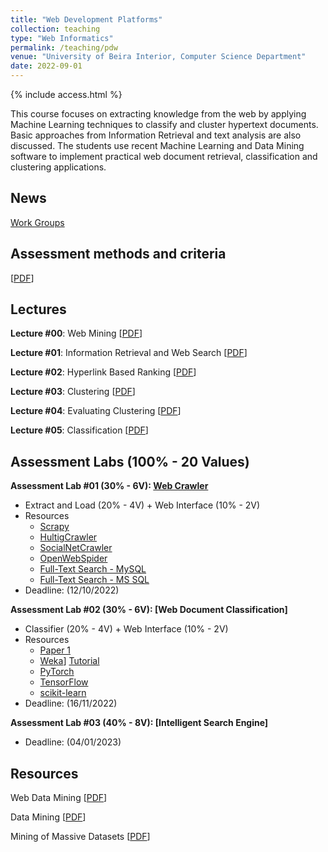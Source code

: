 ```yaml
---
title: "Web Development Platforms"
collection: teaching
type: "Web Informatics"
permalink: /teaching/pdw
venue: "University of Beira Interior, Computer Science Department"
date: 2022-09-01
---
```


{% include access.html %}

This course focuses on extracting knowledge from the web by applying Machine Learning techniques to classify and cluster hypertext documents. Basic approaches from Information Retrieval and text analysis are also discussed. The students use recent Machine Learning and Data Mining software to implement practical web document retrieval, classification and clustering applications.

## News
[Work Groups](https://ubipt-my.sharepoint.com/:w:/g/personal/sebastiao_ubi_pt/ESd5WbagR0BLuNo7Wv4O_jMBnwzaEBafop6p4n_OgN7OjQ?e=m7wGIU)

## Assessment methods and criteria
[[PDF](https://sebastiaopais.github.io/files/teaching/2223/PDW/PDW-CA.pdf)]

## Lectures
**Lecture #00**: Web Mining [[PDF](https://sebastiaopais.github.io/files/teaching/2223/PDW/Lectures/00-WebMining.pdf)]

**Lecture #01**: Information Retrieval and Web Search [[PDF](https://sebastiaopais.github.io/files/teaching/2223/PDW/Lectures/01-dmw1.pdf)]

**Lecture #02**: Hyperlink Based Ranking [[PDF](https://sebastiaopais.github.io/files/teaching/2223/PDW/Lectures/02-dmw2.pdf)]

**Lecture #03**: Clustering [[PDF](https://sebastiaopais.github.io/files/teaching/2223/PDW/Lectures/03-dmw3.pdf)]

**Lecture #04**: Evaluating Clustering [[PDF](https://sebastiaopais.github.io/files/teaching/2223/PDW/Lectures/04-dmw4.pdf)]

**Lecture #05**: Classification [[PDF](https://sebastiaopais.github.io/files/teaching/2223/PDW/Lectures/05-dmw5.pdf)]

## Assessment Labs (100% - 20 Values)
**Assessment Lab #01 (30% - 6V): [Web Crawler](https://en.wikipedia.org/wiki/Web_crawler)**
* Extract and Load (20% - 4V) + Web Interface (10% - 2V)
* Resources
    * [Scrapy](https://scrapy.org/)
    * [HultigCrawler](http://hultigcrawler.di.ubi.pt/)
    * [SocialNetCrawler](http://sncrawler.di.ubi.pt/)
    * [OpenWebSpider](http://www.openwebspider.org/)
    * [Full-Text Search - MySQL](https://dev.mysql.com/doc/refman/8.0/en/fulltext-search.html)
    * [Full-Text Search - MS SQL](https://learn.microsoft.com/en-us/sql/relational-databases/search/full-text-search?view=sql-server-ver16)
* Deadline: (12/10/2022)

**Assessment Lab #02 (30% - 6V): [Web Document Classification]**
* Classifier (20% - 4V) + Web Interface (10% - 2V)
* Resources
    * [Paper 1](https://cs.ccsu.edu/~markov/ccsu_courses/DocClassification.pdf)
    * [Weka](https://www.cs.waikato.ac.nz/ml/weka/)] [Tutorial](https://cs.ccsu.edu/~markov/weka-tutorial.pdf)
    * [PyTorch](https://pytorch.org/)
    * [TensorFlow](https://www.tensorflow.org/)
    * [scikit-learn](https://scikit-learn.org/stable/)
* Deadline: (16/11/2022)

**Assessment Lab #03 (40% - 8V): [Intelligent Search Engine]**
* Deadline: (04/01/2023)

## Resources
Web Data Mining [[PDF](https://www.cs.uic.edu/~liub/WebMiningBook.html)]

Data Mining [[PDF](https://www.cs.waikato.ac.nz/ml/weka/book.html)]

Mining of Massive Datasets [[PDF](http://www.mmds.org/)]
